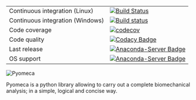 |                                  |                                                                                                                                                                                                                                                              |
|----------------------------------|--------------------------------------------------------------------------------------------------------------------------------------------------------------------------------------------------------------------------------------------------------------|
| Continuous integration (Linux)   | [![Build Status](https://travis-ci.org/pyomeca/pyomeca.svg?branch=travis)](https://travis-ci.org/pyomeca/pyomeca)                                                                                                                                            |
| Continuous integration (Windows) | [![Build status](https://ci.appveyor.com/api/projects/status/c988kaow6dbac3lk?svg=true)](https://ci.appveyor.com/project/romainmartinez/pyomeca)                                                                                                             |
| Code coverage                    | [![codecov](https://codecov.io/gh/pyomeca/pyomeca/branch/travis/graph/badge.svg)](https://codecov.io/gh/pyomeca/pyomeca)                                                                                                                                     |
| Code quality                     | [![Codacy Badge](https://api.codacy.com/project/badge/Grade/89e663b2541b4575bcccc37b63dfb462)](https://www.codacy.com/app/romainmartinez/pyomeca?utm_source=github.com&amp;utm_medium=referral&amp;utm_content=pyomeca/pyomeca&amp;utm_campaign=Badge_Grade) |
| Last release                     | [![Anaconda-Server Badge](https://anaconda.org/pyomeca/pyomeca/badges/latest_release_date.svg)](https://anaconda.org/pyomeca/pyomeca)                                                                                                                        |
| OS support                       | [![Anaconda-Server Badge](https://anaconda.org/pyomeca/pyomeca/badges/platforms.svg)](https://anaconda.org/pyomeca/pyomeca)                                                                                                                                  |

![Pyomeca](https://github.com/pyomeca/design/blob/master/logo/logo_plain.svg)

Pyomeca is a python library allowing to carry out a complete biomechanical analysis; in a simple, logical and concise way.
